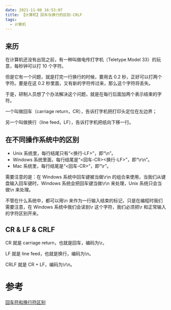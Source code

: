 ```yaml
---
date: 2021-11-08 16:53:07
title: 【计算机】回车与换行的区别-CRLF
tags:
  - 计算机
---
```


## 来历

在计算机还没有出现之前，有一种叫做电传打字机（Teletype Model 33）的玩意，每秒钟可以打 10 个字符。

但是它有一个问题，就是打完一行换行的时候，要用去 0.2 秒，正好可以打两个字符。要是在这 0.2 秒里面，又有新的字符传过来，那么这个字符将丢失。

于是，研制人员想了个办法解决这个问题，就是在每行后面加两个表示结束的字符。

一个叫做回车（carriage return，CR），告诉打字机把打印头定位在左边界；

另一个叫做换行（line feed，LF），告诉打字机把纸向下移一行。

## 在不同操作系统中的区别

- Unix 系统里，每行结尾只有“<换行-LF>”，即“\n”。
- Windows 系统里面，每行结尾是“<回车-CR><换行-LF>”，即“\r\n”。
- Mac 系统里，每行结尾是“<回车-CR>”，即“\r”。

需要注意的是：在 Windows 系统中回车键被当做\r\n 的组合来使用，当我们从键盘输入回车键时，Windows 系统会把回车键当做\r\n 来处理，Unix 系统只会当做\n 来处理。

不管在什么系统中，都可以用\n 来作为一行输入结束的标记，只是在编程时我们需要注意，在 Windows 系统中我们会读到\r 这个字符，我们必须把\r 和正常输入的字符区别开来。

## CR & LF & CRLF

CR 就是 carriage return，也就是回车，编码为\r。

LF 就是 line feed，也就是换行，编码为\n。

CRLF 就是 CR + LF，编码为\r\n。

# 参考

[回车符和换行符区别](https://www.cnblogs.com/utank/p/4347059.html)
